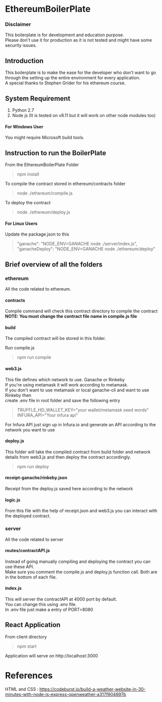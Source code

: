 # EthereumBoilerPlate

### Disclaimer

This boilerplate is for development and education purpose.  
Please don't use it for production as it is not tested and might have some security issues.

## Introduction

This boilerplate is to make the ease for the developer who don't want to go through the setting up the entire environment
for every application.  
A special thanks to Stephen Grider for his ethereum course.

## System Requirement

1. Python 2.7
2. Node js (It is tested on v8.11 but it will work on other node modules too)

#### For Windows User

You might require Microsoft build tools.

## Instruction to run the BoilerPlate

From the EthereumBoilerPlate Folder

> npm install

To compile the contract stored in ethereum/contracts folder

> node ./ethereum/compile.js

To deploy the contract

> node ./ethereum/deploy.js

#### For Linux Users

Update the package.json to this

> "ganache": "NODE_ENV=GANACHE node ./server/index.js",
> "ganacheDeploy": "NODE_ENV=GANACHE node ./ethereum/deploy"

## Brief overview of all the folders

### ethereum

All the code related to ethereum.

#### contracts

Compile command will check this contract directory to compile the contract  
**NOTE: You must change the contract file name in compile.js file**

#### build

The compiled contract will be stored in this folder.

Run compile.js

> npm run compile

#### web3.js

This file defines which network to use. Ganache or Rinkeby  
If you're using metamask it will work according to metamask.  
If you don't want to use metamask or local ganache-cli and want to use Rinkeby then  
create .env file in root folder and save the following entry

> TRUFFLE_HD_WALLET_KEY="your wallet/metamask seed words"  
> INFURA_API="Your infura api"

For Infura API just sign up in Infura.io and generate an API according to the network you want to use

#### deploy.js

This folder will take the compiled contract from build folder and network details from web3.js and then deploy the contract accordingly.

> npm run deploy

#### receipt-ganache/rinkeby.json

Receipt from the deploy.js saved here according to the network

#### logic.js

From this file with the help of receipt.json and web3.js you can interact with the deployed contract.

### server

All the code related to server

#### routes/contractAPI.js

Instead of going manually compiling and deploying the contract you can use these API.  
Make sure you comment the compile.js and deploy.js function call. Both are in the bottom of each file.

#### index.js

This will server the contractAPI at 4000 port by default.  
You can change this using .env file.  
In .env file just make a entry of PORT=8080

## React Application

From client directory

> npm start

Application will serve on http://localhost:3000

# References

HTML and CSS : https://codeburst.io/build-a-weather-website-in-30-minutes-with-node-js-express-openweather-a317f904897b
